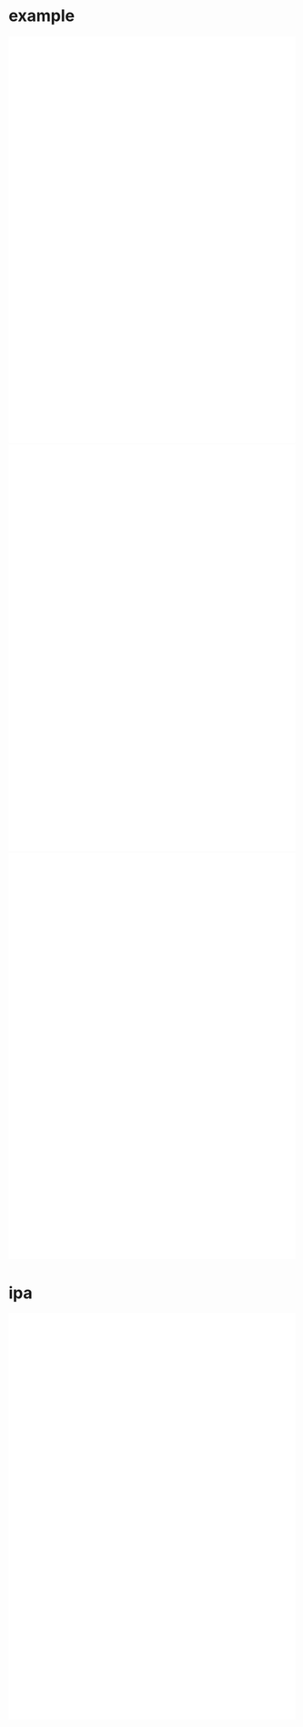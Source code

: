 
# example
![EXAMPLE page-1.png](site\png\example\page-1.png)
![EXAMPLE page-2.png](site\png\example\page-2.png)
![EXAMPLE page-3.png](site\png\example\page-3.png)
# ipa
![IPA page-1.png](site\png\ipa\page-1.png)